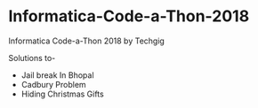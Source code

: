 # Informatica-Code-a-Thon-2018
Informatica Code-a-Thon 2018 by Techgig

Solutions to-

- Jail break In Bhopal
- Cadbury Problem
- Hiding Christmas Gifts
